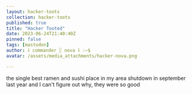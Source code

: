 ```yaml
---
layout: hacker-toots
collection: hacker-toots
published: true
title: "Hacker Tooted"
date: 2023-06-24T21:40:40Z
pinned: false
tags: [mastodon]
author: ⸸ commander ░ nova ⸸ :~$
avatar: /assets/media_attachments/hacker-nova.png

---
```


<p>the single best ramen and sushi place in my area shutdown in september last year and I can&#39;t figure out why, they were so good</p>


